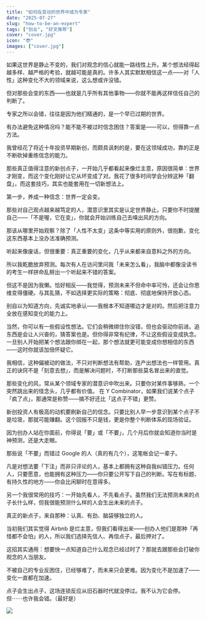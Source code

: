 ```yaml
---
title: "如何在变动的世界中成为专家"
date: "2025-07-27"
slug: "how-to-be-an-expert"
tags: ["创业", "好文推荐"]
cover: "cover.jpg"
icon: "😎"
images: ["cover.jpg"]
---
```

如果这世界是静止不变的，我们对观念的信心就能一路线性上升。某个想法经得起越多样、越严格的考验，就越可能是真的。许多人其实默默相信这一点——对「人性」这种变化不大的领域来说，这么想或许没错。



但对那些会变的东西——也就是几乎所有其他事物——你就不能再这样信任自己的判断了。



专家之所以会错，往往是因为他们精通的，是一个早已过期的世界。



有办法避免这种情况吗？能不能不被过时信念困住？答案是——可以，但得靠一点方法。



我曾经花了将近十年投资早期新创，而颇具讽刺的是，要在这领域成功，靠的正是不断砍掉重练信念的能力。



那些真正值得注意的新创点子，一开始几乎都看起来像烂主意，原因很简单：世界才刚变，而这个变化刚好让它从坏变成了对。我花了很多时间学会分辨这种「翻盘」，而这套技巧，其实也能套用在一切新想法上。



第一步，养成一种信念：世界一定会变。



那些对自己观点越来越笃定的人，潜意识里其实是认定世界静止。只要你不时提醒自己——「不是喔，它在变」，你就会开始训练自己去嗅出风的方向。



那该从哪里开始观察？除了「人性不太变」这条中等实用的原则外，很抱歉，变化这东西基本上没办法准确预测。



听起来像废话，但很重要：真正重要的变化，几乎从来都来自意料之外的方向。



所以我乾脆放弃预测。每次有人在访问里问我「未来怎么看」，我脑中都像没读书的考生一样拼命乱掰出一个听起来不错的答案。



但这不是因为我懒。恰好相反——我觉得，预测未来不但命中率可怜，还会让你思维变得僵硬。与其乱猜，不如选择更实际的策略：彻底、彻底地保持开放心态。



别自以为知道方向，先诚实地承认——我根本不知道哪边才是对的。然后把注意力全放在感知变化的能力上。



当然，你可以有一些假设性想法。它们会稍微绑住你没错，但也会驱动你前进。追东西是会让人兴奋的，猜答案也是。但你得非常有纪律，不让这些假设变成执念。
一旦别人开始把某个想法跟你绑在一起，那个想法就更可能变成你想相信的东西——这时你就该加倍怀疑它。



我相信，这种偏被动的做法，不只对判断想法有帮助，连产出想法也一样管用。真正的诀窍不是「刻意去想」，而是解决问题时，不打断那些莫名冒出来的直觉。



那些变化的风，常从某个领域专家的潜意识中吹出来。只要你对某件事够熟，一个突然跳出来的怪念头，几乎都有价值。
在 Y Combinator，如果我们说某个点子「疯了点」，那通常是称赞——搞不好还比「这点子不错」更赞。



新创投资人有极高的动机要刷新自己的信念。只要比别人早一步意识到某个点子不是垃圾，那就可能赚翻。这个回报不只是钱，更是你整个判断体系的现场验证。



因为创办人站在你面前，你得说「要」或「不要」，几个月后你就会知道你当时是神预测，还是大走眼。



那些说「不要」而错过 Google 的人（真的有几个），这笔帐会记一辈子。



凡是对想法要「下注」而非只评论的人，基本上都拥有这种自我纠错压力。任何人，只要愿意，也能拥有这种压力——你只要公开写下自己的判断。写在有标题、有持久性的地方——你会比闲聊时在意得多。



另一个我很常用的技巧：一开始先看人，不先看点子。虽然我们无法预测未来的点子长什么样，但我很能预测什么样的人会生出未来的点子。



真正的新点子，来自那种：认真、有劲、脑袋够独立的人。



当初我们其实觉得 Airbnb 是烂主意，但我们看得出来——创办人他们是那种「再怪都不会怕」的人，所以我们选择先信人、再信点子，最后押对了。



这招其实通用：想要快一点知道自己什么观念已经过时了？那就去跟那些会打破你观念的人当朋友。



不被自己的专业反困住，已经够难了，而未来只会更难。因为变化不是加速了——变化一直都在加速。



点子会生出点子，这场连锁反应从旧石器时代就没停过。我不认为它会停。
但⋯⋯也许我会错。（最好是）




![](https://prod-files-secure.s3.us-west-2.amazonaws.com/112d0858-5090-4d34-a606-b75eb8d65fd2/46476355-9cf3-4e99-9b7a-3531bc426380/1000202064.png?X-Amz-Algorithm=AWS4-HMAC-SHA256&X-Amz-Content-Sha256=UNSIGNED-PAYLOAD&X-Amz-Credential=ASIAZI2LB466UFLAVGUN%2F20250817%2Fus-west-2%2Fs3%2Faws4_request&X-Amz-Date=20250817T214432Z&X-Amz-Expires=3600&X-Amz-Security-Token=IQoJb3JpZ2luX2VjEEwaCXVzLXdlc3QtMiJHMEUCIDcr6MykrM91OlGgXQfbRITvAkZM3AJM8yG5riA40FcQAiEA3pYheIhS3M4X4ZMxyULkmiskokitQL6tewxDcb%2Fq%2FxYqiAQIlf%2F%2F%2F%2F%2F%2F%2F%2F%2F%2FARAAGgw2Mzc0MjMxODM4MDUiDNc7XS9wRqPGzkkaTircA%2FnOPVxJ%2BJAzPYseFMpQ8Ro4UtjG6BEjKVtgCtB6K3MAtQWD0vfhFKV%2B6qddF3WloJI1%2FFpurScHDrwNK7gkdlNxpFxQ1w0%2Fu35L%2BBHpng0BNYZp%2FfZOPJpIW3WBgFZXMQ83dUZCxZnVf8xeGajpfVs0Dui09m2OKtccWlv2pEJeL1bSFKfr9Ylk19yO8YCOpxZeJdiTDr8MUNqh251yKuW3rUfMIjY35Km0gm0Yq4mpjgI0YRuFar48419UK%2Fy29chaSKR5lJCjkmgfPzA2bFhS%2B1MaiymPrHaSrFad5h2aMTbD7CaM2%2FMgyfAmqgqfMHjET4VY5Vdug8b4YDTmV4SElSElU237mb8lDvMN8EXha8GEhH7W9s%2B5Pk6wZv9vtZmptuXg0tB%2B2hb2SrGk4lpZKSR2lsFsox3uGwUGwZKM5Y54kXFoztXPNnZa0KtKRGHrA6%2F0Q08TtbwL7Om9PDDFsaRb0XMjIwwmaCJSrVhlAX3rOZ9%2BeJu5%2BO1rSD5ZDrDD17aZHJL628ic4pS%2BLjGYTgqLUbOqwBSgZcGvVtTatik3u5Q1GbOsIWYQPPWlotZwUEB6KFy4zB6VhYk%2B2DvisCM9JB3u2IzE3JckZ0ndNJfwVy8iv%2FUVLWJ1MMjfiMUGOqUBspCJN7R7lc6kkIKnrfCbdUQ1G%2FnMDF2sVEv7PI4vk54JNB6wZVqCJLes%2BMX5ktSJryRZgjcZ%2F6S86i3yuy9JWBqRUEwKkyoSz97bKTTOYzqEB%2FtQqlI1dC%2BbL2255gx6fNXPhQDnPIGZQ5J7Rt4lBg300QwHuRpnCiFGTHeE7JdoMo0spNB2Slvt48lMU3%2B4r9BtlMyZik7%2BxYEV4UYTGu6OHDwm&X-Amz-Signature=2f76e02a315faf9e6d7f612c365b394e5e2dd3fda232ca39b721f59601726abf&X-Amz-SignedHeaders=host&x-amz-checksum-mode=ENABLED&x-id=GetObject)

